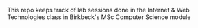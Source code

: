 This repo keeps track of lab sessions done in the Internet & Web Technologies class in Birkbeck's MSc Computer Science module